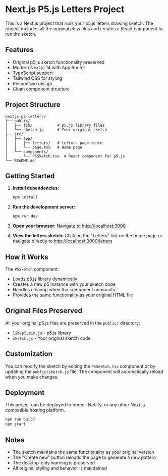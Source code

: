 # Next.js P5.js Letters Project

This is a Next.js project that runs your p5.js letters drawing sketch. The project includes all the original p5.js files and creates a React component to run the sketch.

## Features

- Original p5.js sketch functionality preserved
- Modern Next.js 14 with App Router
- TypeScript support
- Tailwind CSS for styling
- Responsive design
- Clean component structure

## Project Structure

```
nextjs-p5-letters/
├── public/
│   ├── lib/           # p5.js library files
│   └── sketch.js      # Your original sketch
├── src/
│   ├── app/
│   │   ├── letters/   # Letters page route
│   │   └── page.tsx   # Home page
│   └── components/
│       └── P5Sketch.tsx  # React component for p5.js
└── README.md
```

## Getting Started

1. **Install dependencies:**
   ```bash
   npm install
   ```

2. **Run the development server:**
   ```bash
   npm run dev
   ```

3. **Open your browser:**
   Navigate to [http://localhost:3000](http://localhost:3000)

4. **View the letters sketch:**
   Click on the "Letters" link on the home page or navigate directly to [http://localhost:3000/letters](http://localhost:3000/letters)

## How it Works

The `P5Sketch` component:
- Loads p5.js library dynamically
- Creates a new p5 instance with your sketch code
- Handles cleanup when the component unmounts
- Provides the same functionality as your original HTML file

## Original Files Preserved

All your original p5.js files are preserved in the `public/` directory:
- `lib/p5.min.js` - p5.js library
- `sketch.js` - Your original sketch code

## Customization

You can modify the sketch by editing the `P5Sketch.tsx` component or by updating the `public/sketch.js` file. The component will automatically reload when you make changes.

## Deployment

This project can be deployed to Vercel, Netlify, or any other Next.js-compatible hosting platform.

```bash
npm run build
npm start
```

## Notes

- The sketch maintains the same functionality as your original version
- The "Create new" button reloads the page to generate a new pattern
- The desktop-only warning is preserved
- All original styling and behavior is maintained
